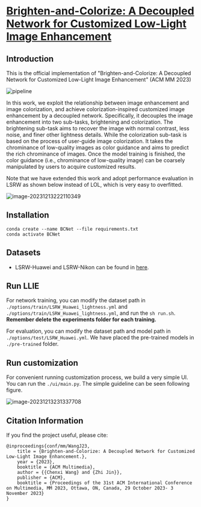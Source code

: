 # [Brighten-and-Colorize: A Decoupled Network for Customized Low-Light Image Enhancement](https://arxiv.org/pdf/2308.03029.pdf)
## Introduction

This is the official implementation of "Brighten-and-Colorize: A Decoupled Network for Customized Low-Light Image Enhancement" (ACM MM 2023)

![pipeline](https://github.com/wangchx67/FourLLIE/blob/main/figs\pipeline.png)

In this work, we exploit the relationship between image enhancement and image colorization, and achieve colorization-inspired customized image enhancement by a decoupled network. Specifically, it decouples the image enhancement into two sub-tasks, brightening and colorization. The brightening sub-task aims to recover the image with normal contrast, less noise, and finer other lightness details. While the colorization sub-task is based on the process of user-guide image colorization. It takes the chrominance of low-quality images as color guidance and aims to predict the rich chrominance of images. Once the model training is finished, the color guidance (i.e., chrominance of low-quality image) can be coarsely manipulated by users to acquire customized results. 

Note that we have extended this work and adopt performance evaluation in LSRW as shown below instead of LOL, which is very easy to overfitted.

![image-20231213222110349](https://github.com/wangchx67/FourLLIE/blob/main/figs\exp)

## Installation

```
conda create --name BCNet --file requirements.txt
conda activate BCNet
```

## Datasets

- LSRW-Huawei and LSRW-Nikon can be found in [here](https://github.com/JianghaiSCU/R2RNet).

## Run LLIE

For network training, you can modify the dataset path in `./options/train/LSRW_Huawei_lightness.yml` and `./options/train/LSRW_Huawei_lightness.yml`, and run the `sh run.sh`. **Remember delete the experiments folder for each training.**

For evaluation, you can modify the dataset path and model path in `./options/test/LSRW_Huawei.yml`. We have placed the pre-trained models in `./pre-trained` folder.

## Run customization

For convenient running customization process, we build a very simple UI. You can run the `./ui/main.py`. The simple guideline can be seen following figure.

![image-20231213231337708](https://github.com/wangchx67/FourLLIE/blob/main/figs\ui.png)

## Citation Information

If you find the project useful, please cite:

```
@inproceedings{conf/mm/WangJ23,
	title = {Brighten-and-Colorize: A Decoupled Network for Customized Low-Light Image Enhancement.},
	year = {2023},
	booktitle = {ACM Multimedia},
	author = {{Chenxi Wang} and {Zhi Jin}},
	publisher = {ACM},
	booktitle = {Proceedings of the 31st ACM International Conference on Multimedia, MM 2023, Ottawa, ON, Canada, 29 October 2023- 3 November 2023}
}
```
